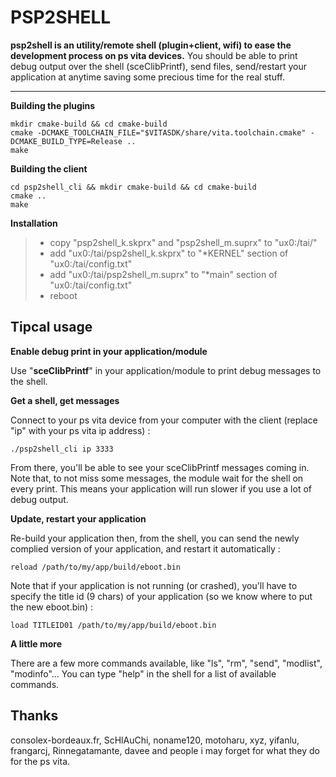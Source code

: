 PSP2SHELL
==========

**psp2shell is an utility/remote shell (plugin+client, wifi) to ease the development process on ps vita devices.** You should be able to print debug output over the shell (sceClibPrintf), send files, send/restart your application at anytime saving some precious time for the real stuff.

-----

**Building the plugins**
```
mkdir cmake-build && cd cmake-build
cmake -DCMAKE_TOOLCHAIN_FILE="$VITASDK/share/vita.toolchain.cmake" -DCMAKE_BUILD_TYPE=Release ..
make
```

**Building the client**
```
cd psp2shell_cli && mkdir cmake-build && cd cmake-build
cmake ..
make
```

**Installation**
>- copy "psp2shell_k.skprx" and "psp2shell_m.suprx" to "ux0:/tai/"
>- add "ux0:/tai/psp2shell_k.skprx" to "*KERNEL" section of "ux0:/tai/config.txt"
>- add "ux0:/tai/psp2shell_m.suprx" to "*main" section of "ux0:/tai/config.txt"
>- reboot

Tipcal usage
--------

**Enable debug print in your application/module**

Use "**sceClibPrintf**" in your application/module to print debug messages to the shell.

**Get a shell, get messages**

Connect to your ps vita device from your computer with the client (replace "ip" with your ps vita ip address) :
```
./psp2shell_cli ip 3333
```
From there, you'll be able to see your sceClibPrintf messages coming in. Note that, to not miss some messages, the module wait for the shell on every print. This means your application will run slower if you use a lot of debug output.

**Update, restart your application**

Re-build your application then, from the shell, you can send the newly complied version of your application, and restart it automatically :
```
reload /path/to/my/app/build/eboot.bin
```
Note that if your application is not running (or crashed), you'll have to specify the title id (9 chars) of your application (so we know where to put the new eboot.bin) :
```
load TITLEID01 /path/to/my/app/build/eboot.bin
```

**A little more**

There are a few more commands available, like "ls", "rm", "send", "modlist", "modinfo"... You can type "help" in the shell for a list of available commands.


Thanks
----------
consolex-bordeaux.fr, ScHlAuChi, noname120, motoharu, xyz, yifanlu, frangarcj, Rinnegatamante, davee and people i may forget for what they do for the ps vita.
